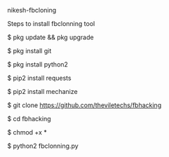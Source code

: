 nikesh-fbcloning

Steps to install fbclonning tool

$ pkg update && pkg upgrade

$ pkg install git

$ pkg install python2

$ pip2 install requests

$ pip2 install mechanize

$ git clone https://github.com/theviletechs/fbhacking

$ cd fbhacking

$ chmod +x *

$ python2 fbclonning.py

